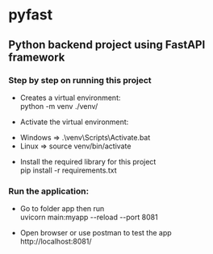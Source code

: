 # pyfast
## Python backend project using FastAPI framework

### Step by step on running this project

* Creates a virtual environment:  
python -m venv ./venv/

* Activate the virtual environment:  
 - Windows => .\venv\Scripts\Activate.bat  
 - Linux => source venv/bin/activate  

* Install the required library for this project  
pip install -r requirements.txt

### Run the application:

* Go to folder app then run  
uvicorn main:myapp --reload --port 8081

* Open browser or use postman to test the app  
http://localhost:8081/
